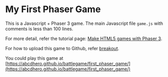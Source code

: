 # My First Phaser Game

This is a Javascript + Phaser 3 game. The main Javascript file `game.js` with comments is less than 100 lines. 

For more detail, refer the tutorial page: [Make HTML5 games with Phaser 3](https://www.lesscake.com/phaser-game-tutorial).

For how to upload this game to Github, refer [breakout](/breakout/).

You could play this game at [https://abcdhero.github.io/battlegame/first_phaser_game/](https://abcdhero.github.io/battlegame/first_phaser_game/)